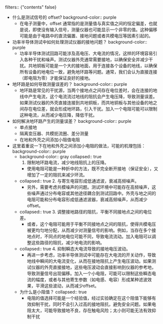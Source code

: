 filters:: {"contents" false}

- 什么是测试信号的 offset?
  background-color:: purple
	- 在电子测量中，offset 通常指的是测量值与真实值之间的恒定偏差，也就是说，即使没有输入信号，测量仪器也可能显示一个非零的值。这种偏移可能是由于电路中的直流偏置、接地问题或者共模电压等因素引起的。
- 功率半导体测试中如何处理测试仪器的接地问题？
  background-color:: purple
	- 功率半导体测试回路可能涉及高电压、大电流的情况，这样的环境容易引入各种干扰和噪声。测试仪器外壳通常需要接地，以确保安全并减少干扰。共地铜板可能是一个大的接地面，用于连接各个设备的地线，以确保所有设备的地电位一致，避免地环路等问题。通常，我们会认为直接连接（即电阻为零）才能保证良好的接地。
- 地环路是如何导致测量误差的？
  background-color:: purple
	- 地环路是常见的干扰源，当两个接地点之间存在电位差时，会在连接的地线中产生电流，这个电流流过地线的阻抗会产生电压降，导致测量误差。如果测试仪器的外壳直接连接到共地铜板，而共地铜板与其他设备的地之间存在电位差，就会形成地环路，引入干扰。加入一个电阻可能可以限制这种电流，从而减少电压降，降低干扰。
- 如何解决地环路产生的测量误差？
  background-color:: purple
	- 单点接地
	- 隔离变压器、共模扼流圈、差分测量
	- 在地和外壳之间添加小阻值电阻
- 这里着重说一下在地和外壳之间添加小电阻的做法，可能的机理包括：
  background-color:: purple
	- background-color:: gray
	  collapsed:: true
	  1. 限制地环路电流，减少地线阻抗上的压降。
		- 使用电阻可能是一种折中的方法，既不完全断开接地（保证安全），又增加了一定的阻抗来减少环流。
	- collapsed:: true
	  2. 与寄生电容形成低通滤波，衰减高频噪声。
		- 另外，需要考虑共模噪声的问题。测试环境中可能存在高频噪声，这些噪声通过分布电容或其他途径耦合到测试回路中。外壳与地之间的电阻可能和分布电容形成低通滤波器，衰减高频噪声，从而减少offset。
	- collapsed:: true
	  3. 调整接地路径的阻抗，平衡不同接地点之间的电位差。
		- 或者，这个电阻可能用于平衡不同接地点之间的阻抗，使得共模电压被更均匀地分配，从而减少对测量信号的影响。例如，当存在多个接地点时，不同点的地电位可能不同，导致电流流动。加入电阻可以调整这些路径的阻抗，减少地电流的影响。
	- collapsed:: true
	  4. 抑制瞬态大电流导致的接地电压波动。
		- 再进一步考虑，功率半导体测试中可能存在大电流的开关动作，导致地线中瞬间的大电流变化，从而在接地阻抗上产生电压波动。如果测试仪器的外壳直接接地，这些电压波动会直接影响到仪器的参考地，导致测量信号出现偏移。加入一个小电阻，可能可以限制这些瞬态电流的幅度，或者与其他寄生参数（如电感、电容）形成某种滤波效果，平滑这些波动，从而减少offset。
	- 为什么是小阻值？
	  collapsed:: true
		- 电阻的值选择可能是一个经验值，经过实验确定在这个阻值下能够有效抑制干扰，同时不会引入过高的接地阻抗，避免安全问题。如果电阻太大，可能导致接地不良，存在触电风险；太小则可能无法有效抑制干扰